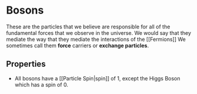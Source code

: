 # Bosons
These are the particles that we believe are responsible for all of the fundamental forces that we observe in the universe. We would say that they mediate the way that they mediate the interactions of the [[Fermions]] We sometimes call them **force** carriers or **exchange particles**.

## Properties
* All bosons have a [[Particle Spin|spin]] of 1, except the Higgs Boson which has a spin of 0.
